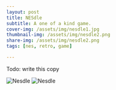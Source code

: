 ```yaml
---
layout: post
title: NESdle
subtitle: A one of a kind game.
cover-img: /assets/img/nesdle1.jpg
thumbnail-img: /assets/img/nesdle2.png
share-img: /assets/img/nesdle2.png
tags: [nes, retro, game]

---
```


Todo: write this copy

![Nesdle](/assets/img/nesdle1.jpg)
![Nesdle](/assets/img/nesdle2.png)
